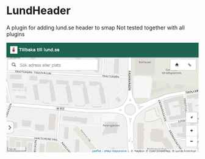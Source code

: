 # LundHeader
A plugin for adding lund.se header to smap
Not tested together with all plugins

![Picture showing lunds header](lundHeader.png?raw=true "Lunds header")